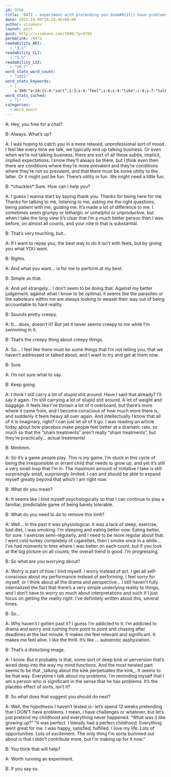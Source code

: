 ```yaml
---
id: 9766
title: '0472 – experiment with pretending you don&#8217;t have problems'
date: 2015-10-09T16:24:46+00:00
author: visakanv
layout: post
guid: http://visakanv.com/1000/?p=9766
permalink: /0472
readability_ARI:
  - "3.1"
readability_CLI:
  - "5.5"
readability_LIX:
  - "20.7"
word_stats_word_count:
  - "1031"
word_stats_keywords:
  - |
    s:399:"a:24:{s:4:"sort";i:3;s:4:"feel";i:6;s:4:"like";i:8;s:7:"talking";i:4;s:4:"know";i:4;s:5:"think";i:4;s:4:"just";i:4;s:7:"there's";i:3;s:4:"need";i:3;s:4:"sure";i:4;s:5:"right";i:4;s:6:"better";i:6;s:4:"want";i:4;s:5:"feels";i:3;s:5:"seems";i:5;s:7:"reality";i:3;s:6:"creepy";i:4;s:6:"things";i:3;s:10:"treatments";i:3;s:4:"game";i:3;s:5:"limit";i:3;s:5:"worry";i:4;s:4:"kink";i:3;s:8:"problems";i:3;}";
word_stats_cached:
  - "1"
categories:
  - Word Vomit
---
```

A: Hey, you free for a chat?

B: Always. What&#8217;s up?

A: I was hoping to catch you in a more relaxed, unprofessional sort of mood. I feel like every time we talk, we typically end up talking business. Or even when we&#8217;re not talking business, there are sort of all these subtle, implicit, implied expectations. I know they&#8217;ll always be there, but I think even then there are conditions where they&#8217;re more prevalent and they&#8217;re conditions where they&#8217;re not so prevalent, and that there must be some utility to the latter. Or it might just be fun. There&#8217;s utility in fun. We might need a little fun.

B: \*chuckles\* Sure. How can I help you?

A: I guess I wanna start by saying thank you. Thanks for being here for me. Thanks for talking to me, listening to me, asking me the right questions, being patient with me, guiding me. It&#8217;s made a lot of difference to me. I sometimes seem grumpy or lethargic or unhelpful or unproductive, but when I take the long view it&#8217;s clear that I&#8217;m a much better person than I was before, on almost all counts, and your role in that is substantial.

B: That&#8217;s very touching, but&#8230;

A: If I want to repay you, the best way to do it isn&#8217;t with feels, but by giving you what YOU want.

B: Righto.

A: And what you want&#8230; is for me to perform at my best.

B: Simple as that.

A: And yet strangely&#8230; I don&#8217;t seem to be doing that. Against my better judgement, against what I know to be optimal, it seems like the parasites or the saboteurs within me are always looking to weasel their way out of being accountable to hard reality.

B: Sounds pretty creepy.

A: It&#8230; does, doesn&#8217;t it? But yet it never seems creepy to me while I&#8217;m swimming in it.

B: That&#8217;s the creepy thing about creepy things.

A: So&#8230; I feel like there must be some things that I&#8217;m not telling you, that we haven&#8217;t addressed or talked about, and I want to try and get at them now.

B: Sure.

A: I&#8217;m not sure what to say.

B: Keep going.

A: I think I still carry a lot of stupid shit around. Have I said that already? I&#8217;ll say it again. I&#8217;m still carrying a lot of stupid shit around. A lot of weight and baggage. It feels like I&#8217;ve thrown a lot of it overboard, but there&#8217;s more where it came from, and I become conscious of how much more there is, and suddenly it feels heavy all over again. And intellectually I know that all of it is imaginary, right? I can just let all of it go. I was reading an article today about how placebos make people feel better at a dramatic rate, so much so that the &#8220;sham treatments&#8221; aren&#8217;t really &#8220;sham treatments&#8221;, but they&#8217;re practically&#8230; actual treatments!

B: Mmhmm.

A: So it&#8217;s a game people play. This is my game. I&#8217;m stuck in this cycle of being the irresponsible or errant child that needs to grow up, and yet it&#8217;s still a very small loop that I&#8217;m in. The maximum amount of initiative I take is still surprisingly small, surprisingly limited. I can and should be able to expand myself greatly beyond that which I am right now.

B: What do you mean?

A: It seems like I limit myself psychologically so that I can continue to play a familiar, predictable game of being barely tolerable.

B: What do you need to do to remove this limit?

A: Well&#8230; in the past it was physiological. It was a lack of sleep, exercise, bad diet, I was smoking. I&#8217;m sleeping and eating better now. Eating better, for sure. I exercise semi-regularly, and I need to be more regular about that. I went cold turkey completely of cigarettes, then I smoke once in a while&#8230; I&#8217;ve had moments in time where I was better on each count, but if you look at the big picture on all counts, the overall trend is good. I&#8217;m progressing.

B: So what are you worrying about?

A: Worry is part of how I limit myself. I worry instead of act. I get all self-conscious about my performance instead of performing. I feel sorry for myself, or I think about all the drama and perspective&#8230; I still haven&#8217;t fully internalized the fact that there&#8217;s a very simple underlying reality to things, and I don&#8217;t have to worry so much about interpretations and such if I just focus on getting the reality right. I&#8217;ve definitely written about this, several times.

B: So&#8230;

A: Why haven&#8217;t I gotten past it? I guess I&#8217;m addicted to it. I&#8217;m addicted to drama and worry and rushing from point to point and chasing after deadlines at the last minute. It makes me feel relevant and significant. It makes me feel alive. I like the thrill. It&#8217;s like &#8230; autoerotic asphyxiation.

B: That&#8217;s a disturbing image.

A: I know. But it probably is that, some sort of deep kink or perversion that&#8217;s wired deep into the way my mind functions. And the most twisted part seems to be that \_talking about the kink perpetuates the kink\_. It seems to be that way. Everytime I talk about my problems, I&#8217;m reminding myself that I am a person who is significant in the sense that he has problems. It&#8217;s the placebo effect of sorts, isn&#8217;t it?

B: So what does that suggest you should do next?

A: Well, the hypothesis I haven&#8217;t tested is– let&#8217;s spend 12 weeks pretending that I DON&#8217;T have problems. I mean, I have challenges or whatever, but let&#8217;s just pretend my childhood and everything never happened. &#8220;What was it like growing up?&#8221; &#8220;It was perfect. I literally had a perfect childhood. Everything went great for me. I was happy, satisfied, fulfilled. I love my life. Lots of opportunities. Lots of excitement. The only thing I&#8217;m sorta bummed out about is that I didn&#8217;t contribute more, but I&#8217;m making up for it now.&#8221;

B: You think that will help?

A: Worth running an experiment.

B: If you say so.